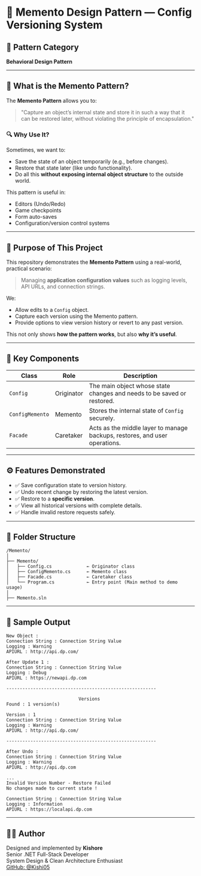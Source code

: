 ﻿# 🧠 Memento Design Pattern — Config Versioning System

## 📌 Pattern Category
**Behavioral Design Pattern**

---

## 📖 What is the Memento Pattern?

The **Memento Pattern** allows you to:
> "Capture an object’s internal state and store it in such a way that it can be restored later, without violating the principle of encapsulation."

### 🔍 Why Use It?
Sometimes, we want to:
- Save the state of an object temporarily (e.g., before changes).
- Restore that state later (like undo functionality).
- Do all this **without exposing internal object structure** to the outside world.

This pattern is useful in:
- Editors (Undo/Redo)
- Game checkpoints
- Form auto-saves
- Configuration/version control systems

---

## 🧠 Purpose of This Project

This repository demonstrates the **Memento Pattern** using a real-world, practical scenario:
> Managing **application configuration values** such as logging levels, API URLs, and connection strings.

We:
- Allow edits to a `Config` object.
- Capture each version using the Memento pattern.
- Provide options to view version history or revert to any past version.

This not only shows **how the pattern works**, but also **why it’s useful**.

---

## 🧱 Key Components

| Class             | Role        | Description                                                                 |
|------------------|-------------|-----------------------------------------------------------------------------|
| `Config`          | Originator  | The main object whose state changes and needs to be saved or restored.     |
| `ConfigMemento`   | Memento     | Stores the internal state of `Config` securely.                            |
| `Facade`          | Caretaker   | Acts as the middle layer to manage backups, restores, and user operations. |

---

## ⚙️ Features Demonstrated

- ✅ Save configuration state to version history.
- ✅ Undo recent change by restoring the latest version.
- ✅ Restore to a **specific version**.
- ✅ View all historical versions with complete details.
- ✅ Handle invalid restore requests safely.

---

## 📁 Folder Structure

```
/Memento/                      
│
├── Memento/                  
│   ├── Config.cs             ← Originator class
│   ├── ConfigMemento.cs      ← Memento class
│   ├── Facade.cs             ← Caretaker class
│   └── Program.cs            ← Entry point (Main method to demo usage)
│
├── Memento.sln               

```

---

## 🧪 Sample Output

```
New Object :
Connection String : Connection String Value
Logging : Warning
APIURL : http://api.dp.com/

After Update 1 :
Connection String : Connection String Value
Logging : Debug
APIURL : https://newapi.dp.com

--------------------------------------------------------

                           Versions
Found : 1 version(s)

Version : 1
Connection String : Connection String Value
Logging : Warning
APIURL : http://api.dp.com/

--------------------------------------------------------

After Undo :
Connection String : Connection String Value
Logging : Warning
APIURL : http://api.dp.com

...
Invalid Version Number - Restore Failed
No changes made to current state !

Connection String : Connection String Value
Logging : Information
APIURL : https://localapi.dp.com

```

---

## 👨‍💻 Author

Designed and implemented by **Kishore**  
Senior .NET Full-Stack Developer  
System Design & Clean Architecture Enthusiast  
[GitHub: @Kishi05](https://github.com/Kishi05)